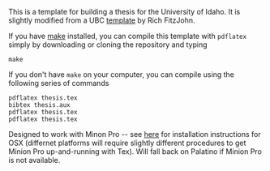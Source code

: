 This is a template for building a thesis for the University of Idaho. It is slightly modified from a UBC [template](https://github.com/richfitz/thesis-style) by Rich FitzJohn.

If you have [make](https://www.gnu.org/software/make/) installed, you can compile this template with `pdflatex` simply by downloading or cloning the repository and typing

```
make
```

If you don't have `make` on your computer, you can compile using the following series of commands
```
pdflatex thesis.tex
bibtex thesis.aux
pdflatex thesis.tex
pdflatex thesis.tex
```

Designed to work with Minon Pro -- see [here](https://gist.github.com/richfitz/2324707) for installation instructions for OSX (differnet platforms will require slightly different procedures to get Minion Pro up-and-running with Tex).  Will fall back on Palatino if Minion Pro is not available.
